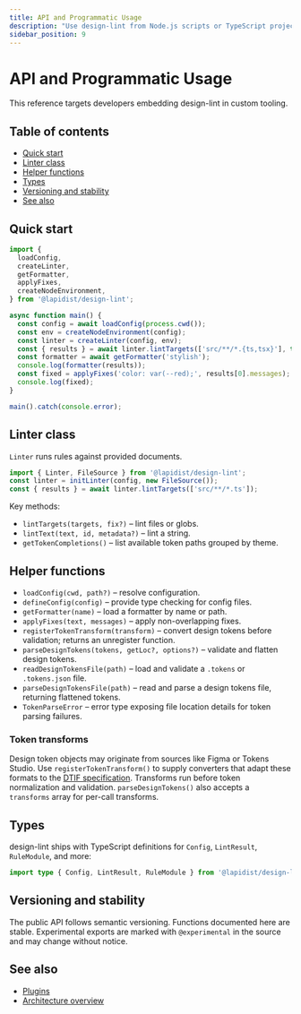 ```yaml
---
title: API and Programmatic Usage
description: "Use design-lint from Node.js scripts or TypeScript projects."
sidebar_position: 9
---
```


# API and Programmatic Usage

This reference targets developers embedding design-lint in custom tooling.

## Table of contents
- [Quick start](#quick-start)
- [Linter class](#linter-class)
- [Helper functions](#helper-functions)
- [Types](#types)
- [Versioning and stability](#versioning-and-stability)
- [See also](#see-also)

## Quick start
```ts
import {
  loadConfig,
  createLinter,
  getFormatter,
  applyFixes,
  createNodeEnvironment,
} from '@lapidist/design-lint';

async function main() {
  const config = await loadConfig(process.cwd());
  const env = createNodeEnvironment(config);
  const linter = createLinter(config, env);
  const { results } = await linter.lintTargets(['src/**/*.{ts,tsx}'], true);
  const formatter = await getFormatter('stylish');
  console.log(formatter(results));
  const fixed = applyFixes('color: var(--red);', results[0].messages);
  console.log(fixed);
}

main().catch(console.error);
```

## Linter class
`Linter` runs rules against provided documents.

```ts
import { Linter, FileSource } from '@lapidist/design-lint';
const linter = initLinter(config, new FileSource());
const { results } = await linter.lintTargets(['src/**/*.ts']);
```

Key methods:
- `lintTargets(targets, fix?)` – lint files or globs.
- `lintText(text, id, metadata?)` – lint a string.
- `getTokenCompletions()` – list available token paths grouped by theme.

## Helper functions
- `loadConfig(cwd, path?)` – resolve configuration.
- `defineConfig(config)` – provide type checking for config files.
- `getFormatter(name)` – load a formatter by name or path.
- `applyFixes(text, messages)` – apply non-overlapping fixes.
- `registerTokenTransform(transform)` – convert design tokens before validation;
  returns an unregister function.
- `parseDesignTokens(tokens, getLoc?, options?)` – validate and flatten design tokens.
- `readDesignTokensFile(path)` – load and validate a `.tokens` or `.tokens.json` file.
- `parseDesignTokensFile(path)` – read and parse a design tokens file, returning flattened tokens.
- `TokenParseError` – error type exposing file location details for token parsing failures.

### Token transforms
Design token objects may originate from sources like Figma or Tokens Studio.
Use `registerTokenTransform()` to supply converters that adapt these formats
to the [DTIF specification](./glossary.md#design-tokens).
Transforms run before token normalization and validation.
`parseDesignTokens()` also accepts a `transforms` array for per-call transforms.

## Types
design-lint ships with TypeScript definitions for `Config`, `LintResult`, `RuleModule`, and more:

```ts
import type { Config, LintResult, RuleModule } from '@lapidist/design-lint';
```

## Versioning and stability
The public API follows semantic versioning. Functions documented here are stable. Experimental exports are marked with `@experimental` in the source and may change without notice.

## See also
- [Plugins](./plugins.md)
- [Architecture overview](./architecture.md)
